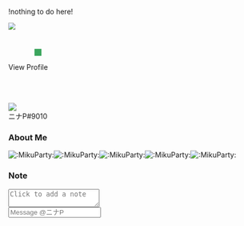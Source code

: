 !nothing to do here!
<div class="animatorRight-xAUgTY translate-PeW1wK didRender-2SiRlm"><div aria-label="ニナP" class="userPopout-3fydSP profileColors-3Y0XaR theme-dark" role="dialog" tabindex="-1" aria-modal="true"><div class="userPopoutInner-PA9zkU userPopoutInnerWithoutTheme-23vLID userPopoutInnerNonPremium-3zrFkp"><div class="banner-2boKnS popoutBanner-16rVDY" style="background-color: rgb(0, 0, 0);"></div><div class="avatarWrapperNormal-1tQ3Je avatarWrapper-3y0KZ1 avatarPositionNormal-V4Mjtq clickable-3iBWTO" role="button" tabindex="0"><div class="avatarHoverTarget-l77PhT"><div class="avatar-2OC07D wrapper-1VLyxH" style="width: 80px; height: 80px;" role="img" aria-label="ニナP, Online" aria-hidden="false"><svg width="92" height="80" viewBox="0 0 92 80" class="mask-1FEkla svg-2azL_l" aria-hidden="true"><foreignObject x="0" y="0" width="80" height="80" mask="url(#svg-mask-avatar-status-round-80)"><div class="avatarStack-3vfSFa"><img src="https://cdn.discordapp.com/avatars/437549772912459787/ccc125b76bca4132a8f69508ea92907d.webp?size=80" alt=" " class="avatar-b5OQ1N" aria-hidden="true"></div></foreignObject><rect width="16" height="16" x="60" y="60" fill="hsl(139, calc(var(--saturation-factor, 1) * 47.3%), 43.9%)" mask="url(#svg-mask-status-online)" class="pointerEvents-9SZWKj"></rect></svg></div></div><svg width="80" height="80" class="avatarHint-2g3Mcd" viewBox="0 0 80 80"><foreignObject x="0" y="0" width="80" height="80" overflow="visible" mask="url(#svg-mask-avatar-status-round-80)"><div class="avatarHintInner-3gk_Yx">View Profile</div></foreignObject></svg></div><div class="profileBadges-31rDHI containerWithContent-2_V0PM container-5SvbtF" aria-label="User Badges" role="group"><div class="clickable-28QF7i" aria-label="HypeSquad Bravery" role="button" tabindex="0"><img alt=" " aria-hidden="true" src="/assets/efcc751513ec434ea4275ecda4f61136.svg" class="profileBadge22-3OAigE profileBadge-2YySEb desaturate-_Twf3u"></div></div><div class="overlayBackground-arbZMT"><div class="section-3FmfOT"><div><div class="userText-148fun"><div class="userTagNoNickname-2MJ9HD userTag-PXLYzP nameTag-H6kSJ0"><span class="username-3JLfHz userTagUsernameNoNickname-2e_xaO userTagUsernameBase-3Nfr5j">ニナP</span><span class="userTagDiscriminatorNoNickname-2HLaIE discrimBase-KriZSj">#9010</span></div></div></div></div><div class="divider-1tWBgZ"></div><div class="scroller-1jBQYo thin-31rlnD scrollerBase-_bVAAt" style="overflow: hidden scroll; padding-right: 0px;" dir="ltr"><div class="section-3FmfOT"><h3 class="defaultColor-24IHKz eyebrow-Ejf06y defaultColor-HXu-5n title-1r9MQ6" data-text-variant="eyebrow">About Me</h3><div class="markup-eYLPri"><div class="defaultColor-24IHKz lineClamp2Plus-2RYGV2 text-sm-normal-3Zj3Iv" style="-webkit-line-clamp: 6;" data-text-variant="text-sm/normal"><span class="emojiContainer-2XKwXX" role="button" tabindex="0"><img aria-label=":MikuParty:" src="https://cdn.discordapp.com/emojis/746514828600016966.webp?size=44&amp;quality=lossless" alt=":MikuParty:" draggable="false" class="emoji" data-type="emoji" data-id="746514828600016966"></span><span class="emojiContainer-2XKwXX" role="button" tabindex="0"><img aria-label=":MikuParty:" src="https://cdn.discordapp.com/emojis/746514828600016966.webp?size=44&amp;quality=lossless" alt=":MikuParty:" draggable="false" class="emoji" data-type="emoji" data-id="746514828600016966"></span><span class="emojiContainer-2XKwXX" role="button" tabindex="0"><img aria-label=":MikuParty:" src="https://cdn.discordapp.com/emojis/746514828600016966.webp?size=44&amp;quality=lossless" alt=":MikuParty:" draggable="false" class="emoji" data-type="emoji" data-id="746514828600016966"></span><span class="emojiContainer-2XKwXX" role="button" tabindex="0"><img aria-label=":MikuParty:" src="https://cdn.discordapp.com/emojis/746514828600016966.webp?size=44&amp;quality=lossless" alt=":MikuParty:" draggable="false" class="emoji" data-type="emoji" data-id="746514828600016966"></span><span class="emojiContainer-2XKwXX" role="button" tabindex="0"><img aria-label=":MikuParty:" src="https://cdn.discordapp.com/emojis/746514828600016966.webp?size=44&amp;quality=lossless" alt=":MikuParty:" draggable="false" class="emoji" data-type="emoji" data-id="746514828600016966"></span></div></div></div><div class="section-3FmfOT"></div><div class="section-3FmfOT"><h3 class="defaultColor-24IHKz eyebrow-Ejf06y defaultColor-HXu-5n title-1r9MQ6" data-text-variant="eyebrow">Note</h3><div><textarea placeholder="Click to add a note" aria-label="Note" maxlength="256" autocorrect="off" class="textarea-_59yqs inputDefault-3FGxgL input-2g-os5 scrollbarGhostHairline-2LpzZ9 scrollbar-3vVt8d" style="height: 36px;"></textarea></div></div><div class="section-3FmfOT section--1D3ev lastSection-3_1yKt"><div class="inputWrapper-1YNMmM messageInputContainer-2rGDH8"><input class="inputDefault-3FGxgL input-2g-os5 messageInput-1KI8l8 input-2z42oC" placeholder="Message @ニナP" aria-label="Message @ニナP" name="" type="text" maxlength="999"></div></div><div aria-hidden="true" style="position: absolute; pointer-events: none; min-height: 0px; min-width: 1px; flex: 0 0 auto; height: 0px;"></div></div></div></div></div></div>
